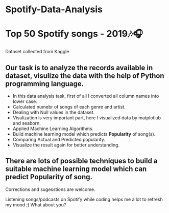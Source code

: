 # Spotify-Data-Analysis
# Top 50 Spotify songs - 2019🎶🎧

Dataset collected from Kaggle

## Our task is to analyze the records available in dataset, visulize the data with the help of Python programming language.

- In this data analysis task, first of all I converted all column names into lower case.
- Calculated numebr of songs of each genre and artist.
- Dealing with Null values in the dataset.
- Visulization is very important part, here I visualized data by matplotlub and seaborn.
- Applied Machine Learning Algorithms.
- Build machine learning model which predicts **Popularity** of song(s).
- Comparing Actual and Predicted popularity.
- Visualize the result again for better understanding.

## There are lots of possible techniques to build a suitable machine learning model which can predict Popularity of song.

Corrections and sugesstions are welcome.


Listening songs/podcasts on Spotify while coding helps me a lot to refresh my mood ;) What about you?
